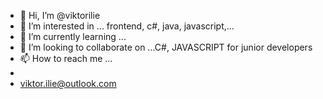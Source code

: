 - 👋 Hi, I’m @viktorilie
- 👀 I’m interested in ... frontend, c#, java, javascript,...
- 🌱 I’m currently learning ...
- 💞️ I’m looking to collaborate on ...C#, JAVASCRIPT for junior developers
- 📫 How to reach me ...
- 
- viktor.ilie@outlook.com

<!---
viktorilie/viktorilie is a ✨ special ✨ repository because its `README.md` (this file) appears on your GitHub profile.
You can click the Preview link to take a look at your changes.
--->
